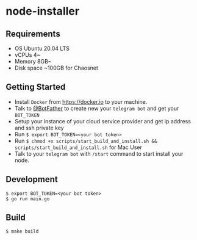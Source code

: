 # node-installer

## Requirements

- OS Ubuntu 20.04 LTS
- vCPUs  4~
- Memory 8GB~
- Disk space ~100GB for Chaosnet
 
## Getting Started
- Install `Docker` from https://docker.io to your machine.
- Talk to [@BotFather](https://t.me/BotFather) to create new your `telegram bot` and get your `BOT_TOKEN`
- Setup your instance of your cloud service provider and get ip address and ssh private key
- Run `$ export BOT_TOKEN=<your bot token>`
- Run `$ chmod +x scripts/start_build_and_install.sh && scripts/start_build_and_install.sh` for Mac User
- Talk to your `telegram bot` with `/start` command to start install your node.

## Development 
```
$ export BOT_TOKEN=<your bot token>
$ go run main.go
```

## Build
```
$ make build
```
